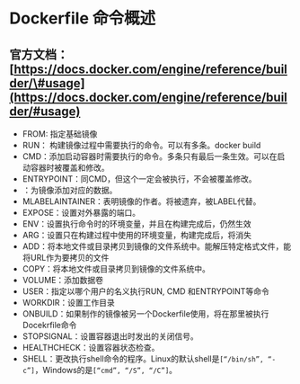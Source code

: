 # Dockerfile 命令概述

## 官方文档：[https://docs.docker.com/engine/reference/builder/\#usage](https://docs.docker.com/engine/reference/builder/#usage)

* FROM: 指定基础镜像
* RUN： 构建镜像过程中需要执行的命令。可以有多条。docker build
* CMD：添加启动容器时需要执行的命令。多条只有最后一条生效。可以在启动容器时被覆盖和修改。
* ENTRYPOINT：同CMD，但这个一定会被执行，不会被覆盖修改。
* ：为镜像添加对应的数据。
* MLABELAINTAINER：表明镜像的作者。将被遗弃，被LABEL代替。
* EXPOSE：设置对外暴露的端口。
* ENV：设置执行命令时的环境变量，并且在构建完成后，仍然生效
* ARG：设置只在构建过程中使用的环境变量，构建完成后，将消失
* ADD：将本地文件或目录拷贝到镜像的文件系统中。能解压特定格式文件，能将URL作为要拷贝的文件
* COPY：将本地文件或目录拷贝到镜像的文件系统中。
* VOLUME：添加数据卷
* USER：指定以哪个用户的名义执行RUN, CMD 和ENTRYPOINT等命令
* WORKDIR：设置工作目录
* ONBUILD：如果制作的镜像被另一个Dockerfile使用，将在那里被执行Docekrfile命令
* STOPSIGNAL：设置容器退出时发出的关闭信号。
* HEALTHCHECK：设置容器状态检查。
* SHELL：更改执行shell命令的程序。Linux的默认shell是`[“/bin/sh”, “-c”]`，Windows的是`[“cmd”, “/S”, “/C”]`。
